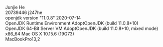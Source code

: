 Junjie He \
20739446 j247he \
openjdk version "11.0.8" 2020-07-14 \
OpenJDK Runtime Environment AdoptOpenJDK (build 11.0.8+10) \
OpenJDK 64-Bit Server VM AdoptOpenJDK (build 11.0.8+10, mixed mode) \
x86_64 Mac OS X 10.15.6 (19G73) \
MacBookPro13,2
